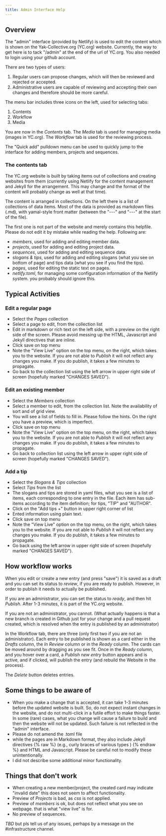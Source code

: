 ```yaml
---
title: Admin Interface Help
---
```

## Overview

The "admin" interface (provided by Netlify) is used to edit the content which is shown on the Yak-Collective.org (YC.org) website. Currently, the way to get here is to tack "/admin" at the end of the url of YC.org. You also needed to login using your github account.

There are two types of users:

1. Regular users can propose changes, which will then be reviewed and rejected or accepted.
2. Administrative users are capable of reviewing and accepting their own changes and therefore should be more careful.

The menu bar includes three icons on the left, used for selecting tabs:

1. Contents
2. Workflow
3. Media

You are now in the *Contents* tab. The *Media* tab is used for managing media (images in YC.org). The *Workflow* tab is used for the reviewing process. 

The "Quick add" pulldown menu can be used to quickly jump to the interface for adding members, projects and sequences.

### The contents tab

The YC.org website is built by taking items out of collections and creating websites from them (currently using Netlify for the content management and Jekyll for the arrangement. This may change and the format of the content will probably change as well at that time).

The content is arranged in collections. On the left there is a list of collections of data items.
Most of the data is provided as markdown files (.md), with yamal-style front matter (between the "---" and "---" at the start of the file).

The first one is not part of the website and merely contains this helpfile. Please do not edit it by mistake while reading the help. Following are:

* *members*, used for adding and editing member data.
* *projects*, used for adding and editing project data.
* *sequences*, used for adding and editing sequence data.
* *slogans & tips*, used for adding and editing slogans (what you see on bottom of page) and tips data (what you see if you find the tips).
* *pages*, used for editing the static text on pages.
* *netlify.toml*, for managing some configuration information of the Netlify system. you probably should ignore this.

## Typical Activities

### Edit a regular page

* Select the *Pages* collection
* Select a page to edit, from the collection list
* Edit in markdown or rich text on the left side, with a preview on the right side of the screen. Please avoid messing up the HTML, Javascript and Jekyll directives that are inline.
* Click save on top menu
* Note the "View Live" option on the top menu, on the right, which takes you to the website. If you are not able to *Publish* it will not reflect any changes you make. If you do publish, it takes a few minutes to propagate.
* Go back to the collection list using the left arrow in upper right side of screen (hopefully marked "CHANGES SAVED").

### Edit an existing member

* Select the *Members* collection
* Select a member to edit, from the collection list. Note the availability of sort and of grid view.
* You will see a list of fields to fill in. Please follow the hints. On the right you have a preview, which is imperfect.
* Click save on top menu
* Note the "View Live" option on the top menu, on the right, which takes you to the website. If you are not able to *Publish* it will not reflect any changes you make. If you do publish, it takes a few minutes to propagate.
* Go back to collection list using the left arrow in upper right side of screen (hopefully marked "CHANGES SAVED").

### Add a tip

* Select the *Slogans & Tips* collection
* Select  *Tips* from the  list
* The slogans and tips are stored in yaml files, what you see is a list of items, each corresponding to one entry in the file. Each item has sub-items according to the item definition; for tips, "TIP" and "AUTHOR".
* Click on the "Add tips +" button in upper right corner of list
* Ented information using plain text.
* Click save on top menu
* Note the "View Live" option on the top menu, on the right, which takes you to the website. If you are not able to *Publish* it will not reflect any changes you make. If you do publish, it takes a few minutes to propagate.
* Go back using the left arrow in upper right side of screen (hopefully marked "CHANGES SAVED").

## How workflow works

When you edit or create a new entry (and press "save") it is saved as a draft and you can set its status to *review*, if you are ready to publish. However, in order to publish it needs to actually be published.

If you are an administrator, you can set the status to *ready*, and then hit *Publish*. After 1-3 minutes, it is part of the YC.org website.

If you are not an administrator, you cannot. (What actually happens is that a new branch is created in Github just for your change and a pull request created, which is resolved when the entry is published by an administrator)

In the Workflow tab, there are three (only first two if you are not an administrator). Each entry to be published is shown as a card either in the *Drafts* column, the *In Review* column or in the *Ready* column. The cards can be moved around by dragging as you see fit. Once in the *Ready* column, and you hover over a card, a *Publish new entry* button appears and is active, and if clicked, will publish the entry (and rebuild the Website in the process).

The *Delete* button deletes entries.

## Some things to be aware of

* When you make a change that is accepted, it can take 1-3 minutes before the updated website is built. So, do not expect instant changes in the website, and do not multi-click in a futile effort to make things faster. In some (rare) cases, what you change will cause a failure to build and then the website will not be updated. Such failure is not reflected in the "admin" interface.
* Please do not amend the .toml file
* while the pages are in Markdown format, they also include Jekyll directives {% raw %} (e.g., curly braces of various types ) {% endraw %} and HTML and Javascript. Please be careful not to modify these unintentionally.
* I did not describe some additional minor functionality.

## Things that don't work

* When creating a new member/project, the created card may indicate "invalid date" this does not seem to affect functionality.
* Preview of *Projects* is bad, as *css* is not applied.
* Preview of *members* is ok, but does not reflect what you see on webpage. that is what "view live" is for.
* No preview of sequences.

*TBD*
but pls tell us of any issues, perhaps by a message on the #infrastructure channel.

